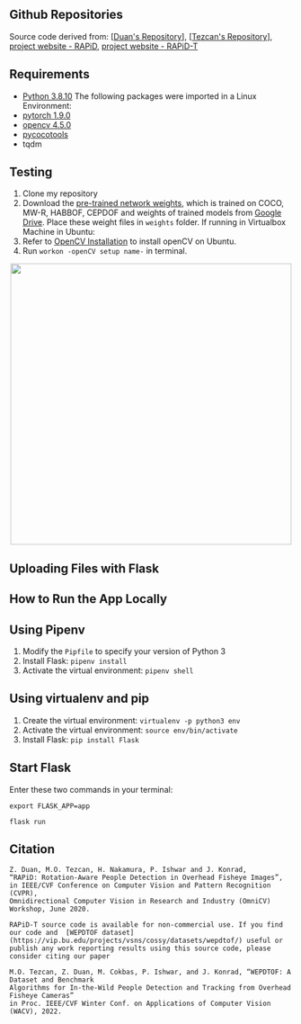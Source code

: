 ## Github Repositories ##
Source code derived from: 
[[Duan's Repository](https://github.com/duanzhiihao/RAPiD#readme)],
[[Tezcan's Repository](https://github.com/ozantezcan/RAPiD-T.git)],
[project website - RAPiD](https://vip.bu.edu/projects/vsns/cossy/fisheye/rapid/),
[project website - RAPiD-T](https://vip.bu.edu/projects/vsns/cossy/fisheye/rapid-t/) 

## Requirements ##
* [Python 3.8.10](https://www.python.org/downloads/release/python-3810/)
The following packages were imported in a Linux Environment:
* [pytorch 1.9.0](https://pytorch.org/get-started/locally/)
* [opencv 4.5.0](https://opencv.org/opencv-4-5-0/)
* [pycocotools](https://github.com/cocodataset/cocoapi)
* tqdm

## Testing ##
1. Clone my repository
2. Download the [pre-trained network weights](https://github.com/duanzhiihao/RAPiD/releases/download/v0.1/pL1_MWHB1024_Mar11_4000.ckpt), which is trained on COCO, MW-R, HABBOF, CEPDOF and weights of trained models from [Google Drive](https://drive.google.com/drive/folders/1G66FOZT4gY56cw63twANtS_Tqf3j5AtO?usp=sharing). Place these weight files in `weights` folder.
If running in Virtualbox Machine in Ubuntu:
3. Refer to [OpenCV Installation](https://pyimagesearch.com/2018/08/15/how-to-install-opencv-4-on-ubuntu/) to install openCV on Ubuntu.
4. Run `workon -openCV setup name-` in terminal.

<p align="center">
<img src="https://github.com/duanzhiihao/RAPiD/blob/master/images/readme/exhibition_rapid608_1024_0.3.jpg?raw=true" width="500" height="500">
</p>

## Uploading Files with Flask ##

## How to Run the App Locally

## Using Pipenv

1. Modify the `Pipfile` to specify your version of Python 3
1. Install Flask: `pipenv install`
1. Activate the virtual environment: `pipenv shell`

## Using virtualenv and pip

1. Create the virtual environment: `virtualenv -p python3 env`
1. Activate the virtual environment: `source env/bin/activate`
1. Install Flask: `pip install Flask`

## Start Flask

Enter these two commands in your terminal:

`export FLASK_APP=app`

`flask run`


## Citation
```
Z. Duan, M.O. Tezcan, H. Nakamura, P. Ishwar and J. Konrad, 
“RAPiD: Rotation-Aware People Detection in Overhead Fisheye Images”, 
in IEEE/CVF Conference on Computer Vision and Pattern Recognition (CVPR), 
Omnidirectional Computer Vision in Research and Industry (OmniCV) Workshop, June 2020.

RAPiD-T source code is available for non-commercial use. If you find our code and  [WEPDTOF dataset](https://vip.bu.edu/projects/vsns/cossy/datasets/wepdtof/) useful or publish any work reporting results using this source code, please consider citing our paper

M.O. Tezcan, Z. Duan, M. Cokbas, P. Ishwar, and J. Konrad, “WEPDTOF: A Dataset and Benchmark 
Algorithms for In-the-Wild People Detection and Tracking from Overhead Fisheye Cameras” 
in Proc. IEEE/CVF Winter Conf. on Applications of Computer Vision (WACV), 2022.

```
